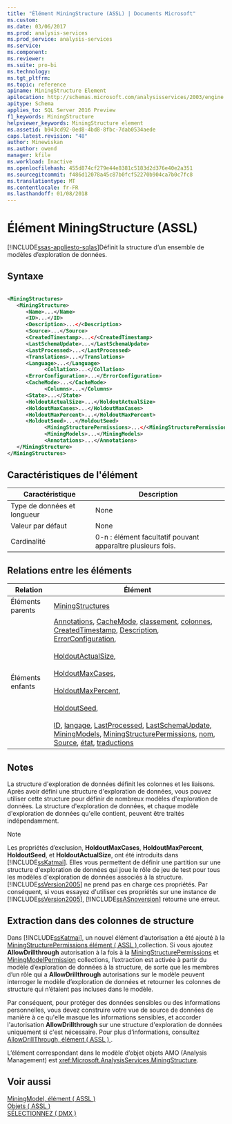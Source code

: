 ```yaml
---
title: "Élément MiningStructure (ASSL) | Documents Microsoft"
ms.custom: 
ms.date: 03/06/2017
ms.prod: analysis-services
ms.prod_service: analysis-services
ms.service: 
ms.component: 
ms.reviewer: 
ms.suite: pro-bi
ms.technology: 
ms.tgt_pltfrm: 
ms.topic: reference
apiname: MiningStructure Element
apilocation: http://schemas.microsoft.com/analysisservices/2003/engine
apitype: Schema
applies_to: SQL Server 2016 Preview
f1_keywords: MiningStructure
helpviewer_keywords: MiningStructure element
ms.assetid: b943cd92-0ed8-4bd8-8fbc-7dab0534aede
caps.latest.revision: "48"
author: Minewiskan
ms.author: owend
manager: kfile
ms.workload: Inactive
ms.openlocfilehash: 455d874cf279e44e8381c5183d2d376e40e2a351
ms.sourcegitcommit: f486d12078a45c87b0fcf52270b904ca7b0c7fc8
ms.translationtype: MT
ms.contentlocale: fr-FR
ms.lasthandoff: 01/08/2018
---
```

# <a name="miningstructure-element-assl"></a>Élément MiningStructure (ASSL)
[!INCLUDE[ssas-appliesto-sqlas](../../../includes/ssas-appliesto-sqlas.md)]Définit la structure d’un ensemble de modèles d’exploration de données.  
  
## <a name="syntax"></a>Syntaxe  
  
```xml  
  
<MiningStructures>  
   <MiningStructure>  
      <Name>...</Name>  
      <ID>...</ID>  
      <Description>...</<Description>  
      <Source>...</Source>  
      <CreatedTimestamp>...</<CreatedTimestamp>  
      <LastSchemaUpdate>...</LastSchemaUpdate>  
      <LastProcessed>...</LastProcessed>  
      <Translations>...</Translations>  
      <Language>...</Language>  
            <Collation>...</Collation>  
      <ErrorConfiguration>...</ErrorConfiguration>  
      <CacheMode>...</CacheMode>  
            <Columns>...</Columns>  
      <State>...</State>  
      <HoldoutActualSize>...</HoldoutActualSize>  
      <HoldoutMaxCases>...</HoldoutMaxCases>  
      <HoldoutMaxPercent>...</HoldoutMaxPercent>  
      <HoldoutSeed>...</HoldoutSeed>        
            <MiningStructurePermissions>...</<MiningStructurePermissions>  
            <MiningModels>...</MiningModels>  
            <Annotations>...</Annotations>  
   </MiningStructure>  
</MiningStructures>  
```  
  
## <a name="element-characteristics"></a>Caractéristiques de l'élément  
  
|Caractéristique|Description|  
|--------------------|-----------------|  
|Type de données et longueur|None|  
|Valeur par défaut|None|  
|Cardinalité|0-n : élément facultatif pouvant apparaître plusieurs fois.|  
  
## <a name="element-relationships"></a>Relations entre les éléments  
  
|Relation|Élément|  
|------------------|-------------|  
|Éléments parents|[MiningStructures](../../../analysis-services/scripting/collections/miningstructures-element-assl.md)|  
|Éléments enfants|[Annotations](../../../analysis-services/scripting/collections/annotations-element-assl.md), [CacheMode](../../../analysis-services/scripting/properties/cachemode-element-assl.md), [classement](../../../analysis-services/scripting/properties/collation-element-assl.md), [colonnes](../../../analysis-services/scripting/collections/columns-element-assl.md), [CreatedTimestamp](../../../analysis-services/scripting/properties/createdtimestamp-element-assl.md), [Description](../../../analysis-services/scripting/properties/description-element-assl.md), [ErrorConfiguration](../../../analysis-services/scripting/objects/errorconfiguration-element-assl.md),<br /><br /> [HoldoutActualSize](../../../analysis-services/scripting/properties/holdoutactualsize-element.md),<br /><br /> [HoldoutMaxCases](../../../analysis-services/scripting/properties/holdoutmaxcases-element.md),<br /><br /> [HoldoutMaxPercent](../../../analysis-services/scripting/properties/holdoutmaxpercent-element.md),<br /><br /> [HoldoutSeed](../../../analysis-services/scripting/properties/holdoutseed-element.md),<br /><br /> [ID](../../../analysis-services/scripting/properties/id-element-assl.md), [langage](../../../analysis-services/scripting/properties/language-element-assl.md), [LastProcessed](../../../analysis-services/scripting/properties/lastprocessed-element-assl.md), [LastSchemaUpdate](../../../analysis-services/scripting/properties/lastschemaupdate-element-assl.md), [MiningModels](../../../analysis-services/scripting/collections/miningmodels-element-assl.md), [MiningStructurePermissions](../../../analysis-services/scripting/collections/miningstructurepermissions-element-assl.md), [nom](../../../analysis-services/scripting/properties/name-element-assl.md), [Source](../../../analysis-services/scripting/properties/source-element-binding-assl.md), [état](../../../analysis-services/scripting/properties/state-element-assl.md), [traductions](../../../analysis-services/scripting/collections/translations-element-assl.md)|  
  
## <a name="remarks"></a>Notes   
 La structure d'exploration de données définit les colonnes et les liaisons. Après avoir défini une structure d'exploration de données, vous pouvez utiliser cette structure pour définir de nombreux modèles d'exploration de données. La structure d'exploration de données, et chaque modèle d'exploration de données qu'elle contient, peuvent être traités indépendamment.  
  
> [!NOTE]  
>  Les propriétés d’exclusion, **HoldoutMaxCases**, **HoldoutMaxPercent**, **HoldoutSeed**, et **HoldoutActualSize**, ont été introduits dans [!INCLUDE[ssKatmai](../../../includes/sskatmai-md.md)]. Elles vous permettent de définir une partition sur une structure d'exploration de données qui joue le rôle de jeu de test pour tous les modèles d'exploration de données associés à la structure. [!INCLUDE[ssVersion2005](../../../includes/ssversion2005-md.md)] ne prend pas en charge ces propriétés. Par conséquent, si vous essayez d'utiliser ces propriétés sur une instance de [!INCLUDE[ssVersion2005](../../../includes/ssversion2005-md.md)], [!INCLUDE[ssASnoversion](../../../includes/ssasnoversion-md.md)] retourne une erreur.  
  
## <a name="drillthrough-to-structure-columns"></a>Extraction dans des colonnes de structure  
 Dans [!INCLUDE[ssKatmai](../../../includes/sskatmai-md.md)], un nouvel élément d’autorisation a été ajouté à la [MiningStructurePermissions élément &#40; ASSL &#41; ](../../../analysis-services/scripting/collections/miningstructurepermissions-element-assl.md) collection. Si vous ajoutez **AllowDrillthrough** autorisation à la fois à la [MiningStructurePermissions](../../../analysis-services/scripting/collections/miningstructurepermissions-element-assl.md) et [MiningModelPermission](../../../analysis-services/scripting/objects/miningmodelpermission-element-assl.md) collections, l’extraction est activée à partir du modèle d’exploration de données à la structure, de sorte que les membres d’un rôle qui a **AllowDrillthrough** autorisations sur le modèle peuvent interroger le modèle d’exploration de données et retourner les colonnes de structure qui n’étaient pas incluses dans le modèle.  
  
 Par conséquent, pour protéger des données sensibles ou des informations personnelles, vous devez construire votre vue de source de données de manière à ce qu'elle masque les informations sensibles, et accorder l'autorisation **AllowDrillthrough** sur une structure d'exploration de données uniquement si c'est nécessaire. Pour plus d’informations, consultez [AllowDrillThrough, élément &#40; ASSL &#41; ](../../../analysis-services/scripting/properties/allowdrillthrough-element-assl.md).  
  
 L’élément correspondant dans le modèle d’objet objets AMO (Analysis Management) est <xref:Microsoft.AnalysisServices.MiningStructure>.  
  
## <a name="see-also"></a>Voir aussi  
 [MiningModel, élément &#40; ASSL &#41;](../../../analysis-services/scripting/objects/miningmodel-element-assl.md)   
 [Objets &#40; ASSL &#41;](../../../analysis-services/scripting/objects/objects-assl.md)   
 [SÉLECTIONNEZ &#40; DMX &#41;](../../../dmx/select-dmx.md)  
  
  
